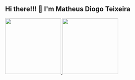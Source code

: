 ## Hi there!!! 👋 I'm Matheus Diogo Teixeira

<!--
**Mathdiogo/Mathdiogo** is a ✨ _special_ ✨ repository because its `README.md` (this file) appears on your GitHub profile.

Here are some ideas to get you started:

- 🔭 I’m currently working on parts flow management and control project in python
- 🌱 I’m currently learning Python 3 complete: PySide6, Django, Selenium, Regexp, Testes, TDD, POO, Design Patterns GoF
- 📫 How to reach me: (https://www.linkedin.com/in/matheus-diogo-teixeira/)
-->

<div>
  <a href="https://github.com/Mathdiogo">
    <img height="180em" src="https://github-readme-stats.vercel.app/api/top-langs/?username=Mathdiogo&hide_progress=true"/>
    <img height="180em" src="https://github-readme-stats.vercel.app/api?username=Mathdiogo&show_icons=true"/>
  </a>
</div>
